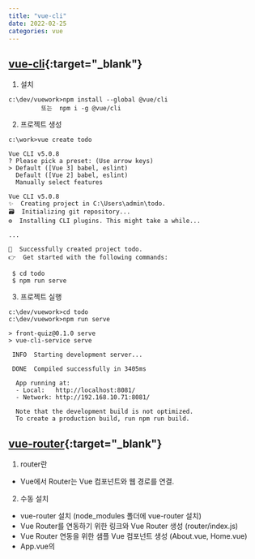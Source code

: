 ```yaml
---
title: "vue-cli"
date: 2022-02-25
categories: vue  
---
```


## [vue-cli](https://cli.vuejs.org/guide/){:target="_blank"}
1. 설치

```
c:\dev/vuework>npm install --global @vue/cli 
         또는  npm i -g @vue/cli
```

2. 프로젝트 생성

```
c:\work>vue create todo

Vue CLI v5.0.8
? Please pick a preset: (Use arrow keys)
> Default ([Vue 3] babel, eslint)
  Default ([Vue 2] babel, eslint)
  Manually select features

Vue CLI v5.0.8
✨  Creating project in C:\Users\admin\todo.
🗃  Initializing git repository...
⚙️  Installing CLI plugins. This might take a while...  

...

🎉  Successfully created project todo.
👉  Get started with the following commands:

 $ cd todo
 $ npm run serve
```

3. 프로젝트 실행

```
c:\dev/vuework>cd todo
c:\dev/vuework>npm run serve

> front-quiz@0.1.0 serve
> vue-cli-service serve

 INFO  Starting development server...

 DONE  Compiled successfully in 3405ms 

  App running at:
  - Local:   http://localhost:8081/
  - Network: http://192.168.10.71:8081/

  Note that the development build is not optimized.
  To create a production build, run npm run build.

```

## [vue-router](https://router.vuejs.org/){:target="_blank"}

1. router란
  - Vue에서 Router는 Vue 컴포넌트와 웹 경로를 연결.

2. 수동 설치
  - vue-router 설치 (node_modules 폴더에 vue-router 설치)
  - Vue Router를 연동하기 위한 링크와 Vue Router 생성 (router/index.js)
  - Vue Router 연동을 위한 샘플 Vue 컴포넌트 생성 (About.vue, Home.vue)
  - App.vue의 <template>에 Vue Router 기능 추가 (router-link, router-view 태그 처리)
  - main.js에 Vue Router 사용 처리 (use(router))

3. vue-router 설치
  * `npm install vue-router@next`

4. Vue Router 생성
  * RouterecordRaw의 배열로서 URL과 component의 관계를 정의
  * `routes` 옵션과 함께 router 인스턴스 생성

```js
import { createRouter, createWebHistory } from 'vue-router'
const routes = [
  { path: '/',                         redirect: '/profile' },
  { path: '/profile', name: 'profile', component: Profile },
  { path: '/:catchAll(.*)+',           component: NotFound },
]
const router = createRouter({
  history: createWebHistory(),
  linkActiveClass: 'active',
  routes,
})
export default router
```

5. App.vue에 route-view, router-link 추가
  - 현재 라우트와 일치할 때 자동으로 .router-link-active 클래스가 추가됨
```html
    <nav-bar>
       <router-link class="nav-link" :to="menu.url">{{menu.value}}</router-link>
    </nav-bar>
    <router-view></router-view>
 ```

6. main.js에 Vue Router 사용 처리
```
  createApp(App).use(router).mount('#app')
```

7. 자동 설치
  - vue add router 명령 실행
  - node-modules 폴더에 vue-router 항목 추가됨
  - package.json 파일에 dependencys에 vue-router 선언 추가됨
  - src 폴더에 router 폴더와 views 폴더 추가됨
```
 +- src : 소스 폴더
     +- router : Vue Router 폴더
         +- index.js : 웹 경로와 설정이 있는 Vue Router JavaScript 파일
     +- views : Vue 컴포넌트 폴더
         +- About.vue : About 컴포넌트 파일
         +- Home.vue : Home 컴포넌트 파일
```

```
D:\dev\vue.js\front-quiz>vue add router
 WARN  There are uncommitted changes in the current repository, it's recommended to commit or stash them first.
? Still proceed? Yes

📦  Installing @vue/cli-plugin-router...


up to date, audited 947 packages in 1s

100 packages are looking for funding
  run `npm fund` for details

found 0 vulnerabilities
✔  Successfully installed plugin: @vue/cli-plugin-router

? Use history mode for router? (Requires proper server setup for index fallback in production) Yes

🚀  Invoking generator for @vue/cli-plugin-router...
⚓  Running completion hooks...

✔  Successfully invoked generator for plugin: @vue/cli-plugin-router

```


## bootstrap
1. install
```
> npm install --save bootstrap
```

2. import : main.js
```

```